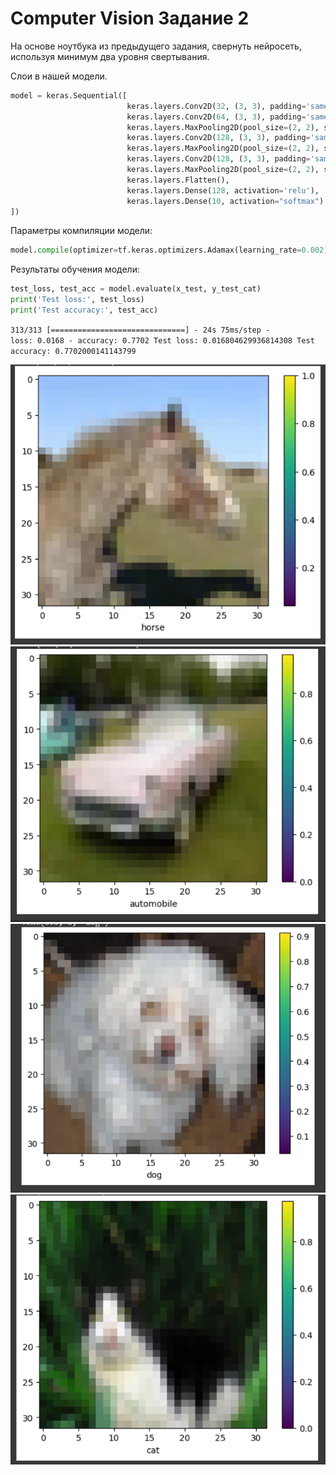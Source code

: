 # Computer Vision Задание 2
На основе ноутбука из предыдущего задания, свернуть нейросеть, используя минимум два уровня свертывания.

Слои в нашей модели.
```python
model = keras.Sequential([
                          keras.layers.Conv2D(32, (3, 3), padding='same', activation='relu', input_shape=(32, 32, 3)),
                          keras.layers.Conv2D(64, (3, 3), padding='same', activation='relu', input_shape=(32, 32, 3)),
                          keras.layers.MaxPooling2D(pool_size=(2, 2), strides=2),
                          keras.layers.Conv2D(128, (3, 3), padding='same', activation="relu"),
                          keras.layers.MaxPooling2D(pool_size=(2, 2), strides=2),
                          keras.layers.Conv2D(128, (3, 3), padding='same', activation="relu"),
                          keras.layers.MaxPooling2D(pool_size=(2, 2), strides=2),
                          keras.layers.Flatten(),
                          keras.layers.Dense(128, activation='relu'),
                          keras.layers.Dense(10, activation="softmax")
])
```
Параметры компиляции модели:
```python
model.compile(optimizer=tf.keras.optimizers.Adamax(learning_rate=0.002), loss='MeanSquaredLogarithmicError', metrics=['accuracy'])
```
Результаты обучения модели:
```python
test_loss, test_acc = model.evaluate(x_test, y_test_cat)
print('Test loss:', test_loss)
print('Test accuracy:', test_acc)
```
<code>313/313 [==============================] - 24s 75ms/step - loss: 0.0168 - accuracy: 0.7702
Test loss: 0.016804629936814308
Test accuracy: 0.7702000141143799
</code>

![image info](https://github.com/misshp11/CV3/blob/main/img/изображение_2023-04-19_210943936.png)  
![image info](https://github.com/misshp11/CV3/blob/main/img/изображение_2023-04-19_210856080.png)  
![image info](https://github.com/misshp11/CV3/blob/main/img/изображение_2023-04-19_210827761.png)  
![image info](https://github.com/misshp11/CV3/blob/main/img/изображение_2023-04-19_210915776.png)  
